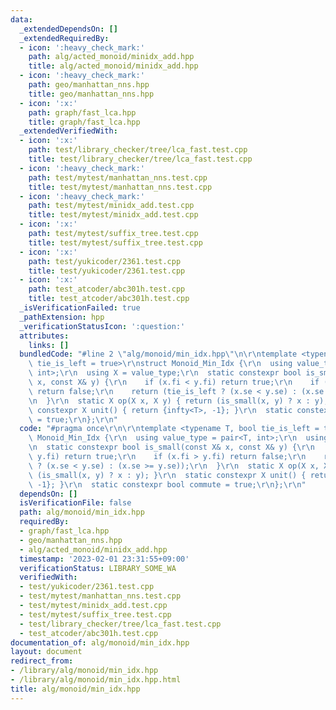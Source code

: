 ```yaml
---
data:
  _extendedDependsOn: []
  _extendedRequiredBy:
  - icon: ':heavy_check_mark:'
    path: alg/acted_monoid/minidx_add.hpp
    title: alg/acted_monoid/minidx_add.hpp
  - icon: ':heavy_check_mark:'
    path: geo/manhattan_nns.hpp
    title: geo/manhattan_nns.hpp
  - icon: ':x:'
    path: graph/fast_lca.hpp
    title: graph/fast_lca.hpp
  _extendedVerifiedWith:
  - icon: ':x:'
    path: test/library_checker/tree/lca_fast.test.cpp
    title: test/library_checker/tree/lca_fast.test.cpp
  - icon: ':heavy_check_mark:'
    path: test/mytest/manhattan_nns.test.cpp
    title: test/mytest/manhattan_nns.test.cpp
  - icon: ':heavy_check_mark:'
    path: test/mytest/minidx_add.test.cpp
    title: test/mytest/minidx_add.test.cpp
  - icon: ':x:'
    path: test/mytest/suffix_tree.test.cpp
    title: test/mytest/suffix_tree.test.cpp
  - icon: ':x:'
    path: test/yukicoder/2361.test.cpp
    title: test/yukicoder/2361.test.cpp
  - icon: ':x:'
    path: test_atcoder/abc301h.test.cpp
    title: test_atcoder/abc301h.test.cpp
  _isVerificationFailed: true
  _pathExtension: hpp
  _verificationStatusIcon: ':question:'
  attributes:
    links: []
  bundledCode: "#line 2 \"alg/monoid/min_idx.hpp\"\n\r\ntemplate <typename T, bool\
    \ tie_is_left = true>\r\nstruct Monoid_Min_Idx {\r\n  using value_type = pair<T,\
    \ int>;\r\n  using X = value_type;\r\n  static constexpr bool is_small(const X&\
    \ x, const X& y) {\r\n    if (x.fi < y.fi) return true;\r\n    if (x.fi > y.fi)\
    \ return false;\r\n    return (tie_is_left ? (x.se < y.se) : (x.se >= y.se));\r\
    \n  }\r\n  static X op(X x, X y) { return (is_small(x, y) ? x : y); }\r\n  static\
    \ constexpr X unit() { return {infty<T>, -1}; }\r\n  static constexpr bool commute\
    \ = true;\r\n};\r\n"
  code: "#pragma once\r\n\r\ntemplate <typename T, bool tie_is_left = true>\r\nstruct\
    \ Monoid_Min_Idx {\r\n  using value_type = pair<T, int>;\r\n  using X = value_type;\r\
    \n  static constexpr bool is_small(const X& x, const X& y) {\r\n    if (x.fi <\
    \ y.fi) return true;\r\n    if (x.fi > y.fi) return false;\r\n    return (tie_is_left\
    \ ? (x.se < y.se) : (x.se >= y.se));\r\n  }\r\n  static X op(X x, X y) { return\
    \ (is_small(x, y) ? x : y); }\r\n  static constexpr X unit() { return {infty<T>,\
    \ -1}; }\r\n  static constexpr bool commute = true;\r\n};\r\n"
  dependsOn: []
  isVerificationFile: false
  path: alg/monoid/min_idx.hpp
  requiredBy:
  - graph/fast_lca.hpp
  - geo/manhattan_nns.hpp
  - alg/acted_monoid/minidx_add.hpp
  timestamp: '2023-02-01 23:31:55+09:00'
  verificationStatus: LIBRARY_SOME_WA
  verifiedWith:
  - test/yukicoder/2361.test.cpp
  - test/mytest/manhattan_nns.test.cpp
  - test/mytest/minidx_add.test.cpp
  - test/mytest/suffix_tree.test.cpp
  - test/library_checker/tree/lca_fast.test.cpp
  - test_atcoder/abc301h.test.cpp
documentation_of: alg/monoid/min_idx.hpp
layout: document
redirect_from:
- /library/alg/monoid/min_idx.hpp
- /library/alg/monoid/min_idx.hpp.html
title: alg/monoid/min_idx.hpp
---
```

